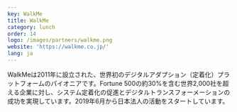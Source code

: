 ```yaml
---
key: WalkMe
title: WalkMe
category: lunch
order: 14
logo: /images/partners/walkme.png
website: 'https://walkme.co.jp/'
lang: ja
---
```

WalkMeは2011年に設立された、世界初のデジタルアダプション（定着化）プラットフォームのパイオニアです。Fortune 500の約30%を含む世界2,000社を超える企業に対し、システム定着化の促進とデジタルトランスフォーメーションの成功を実現しています。2019年6月から日本法人の活動をスタートしています。
